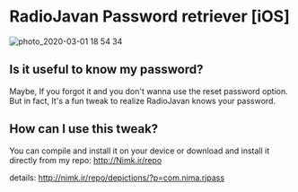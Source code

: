 # RadioJavan Password retriever [iOS]


![photo_2020-03-01 18 54 34](https://user-images.githubusercontent.com/30632761/75628432-2f2c5500-5bee-11ea-85aa-7f3a32194264.jpeg)

## Is it useful to know my password?
 Maybe, If you forgot it and you don't wanna use the reset password option.
 But in fact, It's a fun tweak to realize RadioJavan knows your password.

## How can I use this tweak?
You can compile and install it on your device or download and install it directly from my repo:
http://Nimk.ir/repo

details:
http://nimk.ir/repo/depictions/?p=com.nima.rjpass
